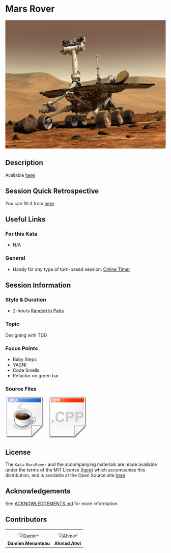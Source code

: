 # Mars Rover

[![Kata Image](images/MarsRover.jpg)](https://pixabay.com/fr/photos/mars-mars-rover-voyage-spatial-67522/)

## Description

Available [here](http://kata-log.rocks/mars-rover-kata)

## Session Quick Retrospective

You can fill it from [here](./QuickRetrospective.md)

## Useful Links

### For this Kata

- N/A

### General

- Handy for any type of turn-based session: [Online Timer](https://agility.jahed.dev/)

## Session Information

### Style & Duration

- 2-hours [Randori in Pairs](./doc/RandoriInPairs.md)

### Topic

Designing with TDD

### Focus Points

- Baby Steps
- YAGNI
- Code Smells
- Refactor on green bar

### Source Files

[![Java](./images/LanguageJava.png)](./java)
[![C++](./images/LanguageCpp.png)](./cpp)

## License

The `Kata-MarsRover` and the accompanying materials are made available
under the terms of the MIT License ([here](LICENSE.md)) which accompanies this
distribution, and is available at the Open Source site [here](https://opensource.org/licenses/MIT)

## Acknowledgements

See [ACKNOWLEDGEMENTS.md](./ACKNOWLEDGEMENTS.md) for more information.

## Contributors

<table>
<tr>
    <td align="center" style="word-wrap: break-word; width: 150.0; height: 150.0">
        <a href=https://github.com/mengdaming>
            <img src=https://avatars.githubusercontent.com/u/1313765?v=4 width="100;"  style="border-radius:50%;align-items:center;justify-content:center;overflow:hidden;padding-top:10px" alt=Damien Menanteau/>
            <br />
            <sub style="font-size:14px"><b>Damien Menanteau</b></sub>
        </a>
    </td>
    <td align="center" style="word-wrap: break-word; width: 150.0; height: 150.0">
        <a href=https://github.com/aatwi>
            <img src=https://avatars.githubusercontent.com/u/11088496?v=4 width="100;"  style="border-radius:50%;align-items:center;justify-content:center;overflow:hidden;padding-top:10px" alt=Ahmad Atwi/>
            <br />
            <sub style="font-size:14px"><b>Ahmad Atwi</b></sub>
        </a>
    </td>
</tr>
</table>
